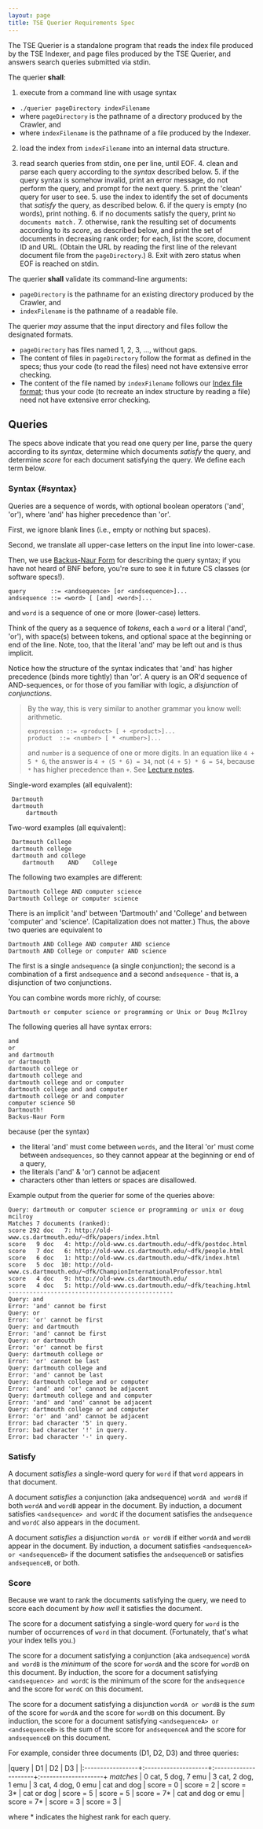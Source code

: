 ```yaml
---
layout: page
title: TSE Querier Requirements Spec
---
```


The TSE Querier is a standalone program that reads the index file produced by the TSE Indexer, and page files produced by the TSE Querier, and answers search queries submitted via stdin.

The querier **shall**:

1. execute from a command line with usage syntax
  * `./querier pageDirectory indexFilename`
  * where `pageDirectory` is the pathname of a directory produced by the Crawler, and
  * where `indexFilename` is the pathname of a file produced by the Indexer.

2. load the index from `indexFilename` into an internal data structure.

3. read search queries from stdin, one per line, until EOF.
	4. clean and parse each query according to the *syntax* described below.
	5. if the query syntax is somehow invalid, print an error message, do not perform the query, and prompt for the next query.
	5. print the 'clean' query for user to see.
	5. use the index to identify the set of documents that *satisfy* the query, as described below.
	6. if the query is empty (no words), print nothing.
	6. if no documents satisfy the query, print `No documents match.`
	7. otherwise, rank the resulting set of documents according to its *score*, as described below, and print the set of documents in decreasing rank order; for each, list the score, document ID and URL.
(Obtain the URL by reading the first line of the relevant document file from the `pageDirectory`.)
	8. Exit with zero status when EOF is reached on stdin.

The querier **shall** validate its command-line arguments:

* `pageDirectory` is the pathname for an existing directory produced by the Crawler, and
* `indexFilename` is the pathname of a readable file.

The querier *may* assume that the input directory and files follow the designated formats.

* `pageDirectory` has files named 1, 2, 3, ..., without gaps.
* The content of files in `pageDirectory` follow the format as defined in the specs; thus your code (to read the files) need not have extensive error checking.
* The content of the file named by `indexFilename` follows our [Index file format]({{site.labs}}/Lab5/REQUIREMENTS.html#index-file-format); thus your code (to recreate an index structure by reading a file) need not have extensive error checking.

## Queries

The specs above indicate that you read one query per line, parse the query according to its *syntax*, determine which documents *satisfy* the query, and determine *score* for each document satisfying the query.
We define each term below.

### Syntax {#syntax}

Queries are a sequence of words, with optional boolean operators ('and', 'or'), where 'and' has higher precedence than 'or'.

First, we ignore blank lines (i.e., empty or nothing but spaces).

Second, we translate all upper-case letters on the input line into lower-case.

Then, we use [Backus-Naur Form](https://en.wikipedia.org/wiki/Backus–Naur_Form) for describing the query syntax; if you have not heard of BNF before, you're sure to see it in future CS classes (or software specs!).

```
query       ::= <andsequence> [or <andsequence>]...
andsequence ::= <word> [ [and] <word>]...
```
and `word` is a sequence of one or more (lower-case) letters.

Think of the query as a sequence of *tokens*, each a `word` or a literal ('and', 'or'), with space(s) between tokens, and optional space at the beginning or end of the line.
Note, too, that the literal 'and' may be left out and is thus implicit.

Notice how the structure of the syntax indicates that 'and' has higher precedence (binds more tightly) than 'or'.
A query is an OR'd sequence of AND-sequences, or for those of you familiar with logic, a *disjunction* of *conjunctions*.

> By the way, this is very similar to another grammar you know well: arithmetic.
>
>```
>expression ::= <product> [ + <product>]...
>product  ::= <number> [ * <number>]...
>```
>and `number` is a sequence of one or more digits.
>In an equation like `4 + 5 * 6`, the answer is `4 + (5 * 6) = 34`, not `(4 + 5) * 6 = 54`, because `*` has higher precedence than `+`.
>See [Lecture notes]({{site.lectures}}/querier/).

Single-word examples (all equivalent):

```
 Dartmouth
 dartmouth
     dartmouth
```

Two-word examples (all equivalent):

```
 Dartmouth College
 dartmouth college
 dartmouth and college
    dartmouth    AND    College
```

The following two examples are different:

```
Dartmouth College AND computer science
Dartmouth College or computer science
```

There is an implicit 'and' between 'Dartmouth' and 'College' and between 'computer' and 'science'.
(Capitalization does not matter.) Thus, the above two queries are equivalent to

```
Dartmouth AND College AND computer AND science
Dartmouth AND College or computer AND science
```

The first is a single `andsequence` (a single conjunction); the second is a combination of a first `andsequence` and a second `andsequence` - that is, a disjunction of two conjunctions.

You can combine words more richly, of course:

```
Dartmouth or computer science or programming or Unix or Doug McIlroy
```

The following queries all have syntax errors:

```
and
or
and dartmouth
or dartmouth
dartmouth college or
dartmouth college and
dartmouth college and or computer
dartmouth college and and computer
dartmouth college or and computer
computer science 50
Dartmouth!
Backus-Naur Form
```

because (per the syntax)

 * the literal 'and' must come between `words`, and the literal 'or' must come between `andsequences`, so they cannot appear at the beginning or end of a query,
 * the literals ('and' & 'or') cannot be adjacent
 * characters other than letters or spaces are disallowed.

Example output from the querier for some of the queries above:

```
Query: dartmouth or computer science or programming or unix or doug mcilroy
Matches 7 documents (ranked):
score 292 doc   7: http://old-www.cs.dartmouth.edu/~dfk/papers/index.html
score   9 doc   4: http://old-www.cs.dartmouth.edu/~dfk/postdoc.html
score   7 doc   6: http://old-www.cs.dartmouth.edu/~dfk/people.html
score   6 doc   1: http://old-www.cs.dartmouth.edu/~dfk/index.html
score   5 doc  10: http://old-www.cs.dartmouth.edu/~dfk/ChampionInternationalProfessor.html
score   4 doc   9: http://old-www.cs.dartmouth.edu/
score   4 doc   5: http://old-www.cs.dartmouth.edu/~dfk/teaching.html
-----------------------------------------------
Query: and 
Error: 'and' cannot be first
Query: or 
Error: 'or' cannot be first
Query: and dartmouth 
Error: 'and' cannot be first
Query: or dartmouth 
Error: 'or' cannot be first
Query: dartmouth college or 
Error: 'or' cannot be last
Query: dartmouth college and 
Error: 'and' cannot be last
Query: dartmouth college and or computer 
Error: 'and' and 'or' cannot be adjacent
Query: dartmouth college and and computer 
Error: 'and' and 'and' cannot be adjacent
Query: dartmouth college or and computer 
Error: 'or' and 'and' cannot be adjacent
Error: bad character '5' in query.
Error: bad character '!' in query.
Error: bad character '-' in query.
```

### Satisfy

A document *satisfies* a single-word query for `word` if that `word` appears in that document.

A document *satisfies* a conjunction (aka andsequence) `wordA and wordB` if both `wordA` and `wordB` appear in the document.
By induction, a document satisfies `<andsequence> and wordC` if the document satisfies the `andsequence` and `wordC` also appears in the document.

A document *satisfies* a disjunction `wordA or wordB` if either `wordA` and `wordB` appear in the document.
By induction, a document satisfies `<andsequenceA> or <andsequenceB>` if the document satisfies the `andsequenceB` or satisfies `andsequenceB`, or both.

### Score

Because we want to rank the documents satisfying the query, we need to score each document by *how well* it satisfies the document.

The score for a document satisfying a single-word query for `word` is the number of occurrences of `word` in that document.
(Fortunately, that's what your index tells you.)

The score for a document satisfying a conjunction (aka `andsequence`) `wordA and wordB` is the *minimum* of the score for `wordA` and the score for `wordB` on this document.
By induction, the score for a document satisfying `<andsequence> and wordC` is the minimum of the score for the `andsequence` and the score for `wordC` on this document.

The score for a document satisfying a disjunction `wordA or wordB` is the *sum* of the score for `wordA` and the score for `wordB` on this document.
By induction, the score for a document satisfying `<andsequenceA> or <andsequenceB>` is the sum of the score for `andsequenceA` and the score for `andsequenceB` on this document.

For example, consider three documents (D1, D2, D3) and three queries:

|query             | D1                  | D2                   | D3                  |
|:-----------------+:--------------------+:---------------------+:--------------------+
*matches*          | 0 cat, 5 dog, 7 emu | 3 cat, 2 dog, 1 emu  | 3 cat, 4 dog, 0 emu |
cat and dog        | score = 0           | score = 2            | score = 3*          |
cat or  dog        | score = 5           | score = 5            | score = 7*          |
cat and dog or emu | score = 7*          | score = 3            | score = 3           |

where * indicates the highest rank for each query.

